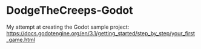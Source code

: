 # DodgeTheCreeps-Godot
My attempt at creating the Godot sample project: https://docs.godotengine.org/en/3.1/getting_started/step_by_step/your_first_game.html

